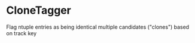 # CloneTagger
Flag ntuple entries as being identical multiple candidates ("clones") based on track key
